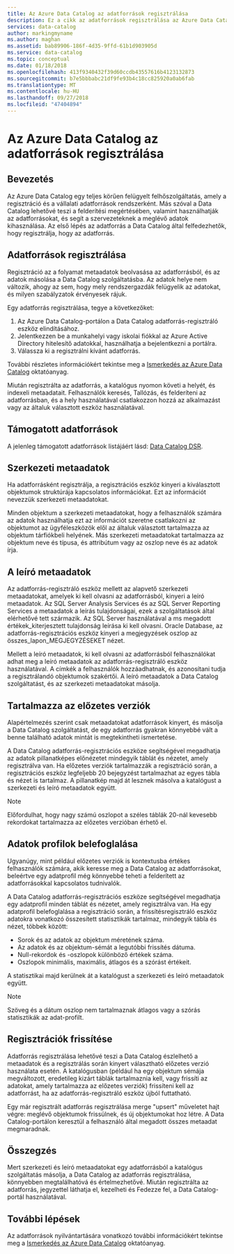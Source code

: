 ```yaml
---
title: Az Azure Data Catalog az adatforrások regisztrálása
description: Ez a cikk az adatforrások regisztrálása az Azure Data Catalog, beleértve a regisztrálás során kinyert metaadatokat tartalmazó mezőket emeli ki.
services: data-catalog
author: markingmyname
ms.author: maghan
ms.assetid: bab89906-186f-4d35-9ffd-61b1d903905d
ms.service: data-catalog
ms.topic: conceptual
ms.date: 01/18/2018
ms.openlocfilehash: 413f9340432f39d60ccdb43557616b4123132873
ms.sourcegitcommit: b7e5bbbabc21df9fe93b4c18cc825920a0ab6fab
ms.translationtype: MT
ms.contentlocale: hu-HU
ms.lasthandoff: 09/27/2018
ms.locfileid: "47404894"
---
```

# <a name="register-data-sources-in-azure-data-catalog"></a>Az Azure Data Catalog az adatforrások regisztrálása
## <a name="introduction"></a>Bevezetés
Az Azure Data Catalog egy teljes körűen felügyelt felhőszolgáltatás, amely a regisztráció és a vállalati adatforrások rendszerként. Más szóval a Data Catalog lehetővé teszi a felderítési megértésében, valamint használhatják az adatforrásokat, és segít a szervezeteknek a meglévő adatok kihasználása. Az első lépés az adatforrás a Data Catalog által felfedezhetők, hogy regisztrálja, hogy az adatforrás.

## <a name="register-data-sources"></a>Adatforrások regisztrálása
Regisztráció az a folyamat metaadatok beolvasása az adatforrásból, és az adatok másolása a Data Catalog szolgáltatásba. Az adatok helye nem változik, ahogy az sem, hogy mely rendszergazdák felügyelik az adatokat, és milyen szabályzatok érvényesek rájuk.

Egy adatforrás regisztrálása, tegye a következőket:
1. Az Azure Data Catalog-portálon a Data Catalog adatforrás-regisztráló eszköz elindításához. 
2. Jelentkezzen be a munkahelyi vagy iskolai fiókkal az Azure Active Directory hitelesítő adatokkal, használhatja a bejelentkezni a portálra.
3. Válassza ki a regisztrálni kívánt adatforrás.

További részletes információkért tekintse meg a [Ismerkedés az Azure Data Catalog](data-catalog-get-started.md) oktatóanyag.

Miután regisztrálta az adatforrás, a katalógus nyomon követi a helyét, és indexeli metaadatait. Felhasználók keresés, Tallózás, és felderíteni az adatforrásban, és a hely használatával csatlakozzon hozzá az alkalmazást vagy az általuk választott eszköz használatával.

## <a name="supported-data-sources"></a>Támogatott adatforrások
A jelenleg támogatott adatforrások listájáért lásd: [Data Catalog DSR](data-catalog-dsr.md).

## <a name="structural-metadata"></a>Szerkezeti metaadatok
Ha adatforrásként regisztrálja, a regisztrációs eszköz kinyeri a kiválasztott objektumok struktúrája kapcsolatos információkat. Ezt az információt nevezzük szerkezeti metaadatokat.

Minden objektum a szerkezeti metaadatokat, hogy a felhasználók számára az adatok használhatja ezt az információt szeretne csatlakozni az objektumot az ügyféleszközök elől az általuk választott tartalmazza az objektum tárfiókbeli helyének. Más szerkezeti metaadatokat tartalmazza az objektum neve és típusa, és attribútum vagy az oszlop neve és az adatok írja.

## <a name="descriptive-metadata"></a>A leíró metaadatok
Az adatforrás-regisztráló eszköz mellett az alapvető szerkezeti metaadatokat, amelyek ki kell olvasni az adatforrásból, kinyeri a leíró metaadatok. Az SQL Server Analysis Services és az SQL Server Reporting Services a metaadatok a leírás tulajdonságai, ezek a szolgáltatások által elérhetővé tett származik. Az SQL Server használatával a ms megadott értékek\_kiterjesztett tulajdonság leírása ki kell olvasni. Oracle Database, az adatforrás-regisztrációs eszköz kinyeri a megjegyzések oszlop az összes\_lapon\_MEGJEGYZÉSEKET nézet.

Mellett a leíró metaadatok, ki kell olvasni az adatforrásból felhasználókat adhat meg a leíró metaadatok az adatforrás-regisztráló eszköz használatával. A címkék a felhasználók hozzáadhatnak, és azonosítani tudja a regisztrálandó objektumok szakértői. A leíró metaadatok a Data Catalog szolgáltatást, és az szerkezeti metaadatokat másolja.

## <a name="include-previews"></a>Tartalmazza az előzetes verziók
Alapértelmezés szerint csak metaadatokat adatforrások kinyert, és másolja a Data Catalog szolgáltatást, de egy adatforrás gyakran könnyebbé vált a benne található adatok mintát is megtekintheti ismertetése.

A Data Catalog adatforrás-regisztrációs eszköze segítségével megadhatja az adatok pillanatképes előnézetet mindegyik táblát és nézetet, amely regisztrálva van. Ha előzetes verziók tartalmazzák a regisztráció során, a regisztrációs eszköz legfeljebb 20 bejegyzést tartalmazhat az egyes tábla és nézet is tartalmaz. A pillanatkép majd át lesznek másolva a katalógust a szerkezeti és leíró metaadatok együtt.

> [!NOTE]
> Előfordulhat, hogy nagy számú oszlopot a széles táblák 20-nál kevesebb rekordokat tartalmazza az előzetes verzióban érhető el.
>
>

## <a name="include-data-profiles"></a>Adatok profilok belefoglalása
Ugyanúgy, mint például előzetes verziók is kontextusba értékes felhasználók számára, akik keresse meg a Data Catalog az adatforrásokat, beleértve egy adatprofil még könnyebbé teheti a felderített az adatforrásokkal kapcsolatos tudnivalók.

A Data Catalog adatforrás-regisztrációs eszköze segítségével megadhatja egy adatprofil minden táblát és nézetet, amely regisztrálva van. Ha egy adatprofil belefoglalása a regisztráció során, a frissítésregisztráló eszköz adatokra vonatkozó összesített statisztikák tartalmaz, mindegyik tábla és nézet, többek között:

* Sorok és az adatok az objektum méretének száma.
* Az adatok és az objektum-sémát a legutóbbi frissítés dátuma.
* Null-rekordok és -oszlopok különböző értékek száma.
* Oszlopok minimális, maximális, átlagos és a szórást értékeit.

A statisztikai majd kerülnek át a katalógust a szerkezeti és leíró metaadatok együtt.

> [!NOTE]
> Szöveg és a dátum oszlop nem tartalmaznak átlagos vagy a szórás statisztikák az adat-profilt.
>
>

## <a name="update-registrations"></a>Regisztrációk frissítése
Adatforrás regisztrálása lehetővé teszi a Data Catalog észlelhető a metaadatok és a regisztrálás során kinyert választható előzetes verzió használata esetén. A katalógusban (például ha egy objektum sémája megváltozott, eredetileg kizárt táblák tartalmaznia kell, vagy frissíti az adatokat, amely tartalmazza az előzetes verziók) frissíteni kell az adatforrást, ha az adatforrás-regisztráló eszköz újból futtatható.

Egy már regisztrált adatforrás regisztrálása merge "upsert" műveletet hajt végre: meglévő objektumok frissülnek, és új objektumokat hoz létre. A Data Catalog-portálon keresztül a felhasználó által megadott összes metaadat megmaradnak.

## <a name="summary"></a>Összegzés
Mert szerkezeti és leíró metaadatokat egy adatforrásból a katalógus szolgáltatás másolja, a Data Catalog az adatforrás regisztrálása, könnyebben megtalálhatóvá és értelmezhetővé. Miután regisztrálta az adatforrás, jegyzettel láthatja el, kezelheti és Fedezze fel, a Data Catalog-portál használatával.

## <a name="next-steps"></a>További lépések
Az adatforrások nyilvántartására vonatkozó további információkért tekintse meg a [Ismerkedés az Azure Data Catalog](data-catalog-get-started.md) oktatóanyag.
